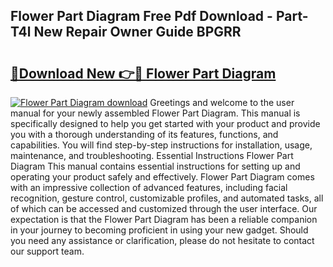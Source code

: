 ## Flower Part Diagram Free Pdf Download - Part-T4l New Repair Owner Guide BPGRR

# <h2><a href="http://dfncjl.blite.top/?on=Flower+Part+Diagram">🔗Download New 👉🔴 Flower Part Diagram</a></h2>

[![Flower Part Diagram download](https://i.imgur.com/lujVjoI.png)](http://dfncjl.blite.top/?on=Flower+Part+Diagram)
Greetings and welcome to the user manual for your newly assembled Flower Part Diagram. This manual is specifically designed to help you get started with your product and provide you with a thorough understanding of its features, functions, and capabilities. You will find step-by-step instructions for installation, usage, maintenance, and troubleshooting. Essential Instructions Flower Part Diagram This manual contains essential instructions for setting up and operating your product safely and effectively. Flower Part Diagram comes with an impressive collection of advanced features, including facial recognition, gesture control, customizable profiles, and automated tasks, all of which can be accessed and customized through the user interface. Our expectation is that the Flower Part Diagram has been a reliable companion in your journey to becoming proficient in using your new gadget. Should you need any assistance or clarification, please do not hesitate to contact our support team.
